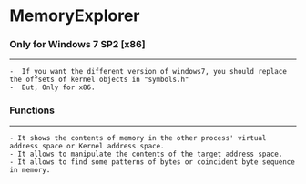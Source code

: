 # MemoryExplorer


### Only for Windows 7 SP2 [x86]
---------------
    -  If you want the different version of windows7, you should replace the offsets of kernel objects in "symbols.h"
    -  But, Only for x86. 

### Functions
----------------
    - It shows the contents of memory in the other process' virtual address space or Kernel address space.
    - It allows to manipulate the contents of the target address space.
    - It allows to find some patterns of bytes or coincident byte sequence in memory.
